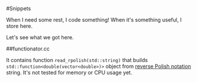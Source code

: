 #Snippets

When I need some rest, I code something! When it's something useful, I store here.

Let's see what we got here.

##functionator.cc

It contains function `read_rpolish(std::string)` that builds `std::function<double(vector<double>)>` object from [reverse Polish notation](https://en.wikipedia.org/wiki/Reverse_Polish_notation) string. It's not tested for memory or CPU usage yet.
